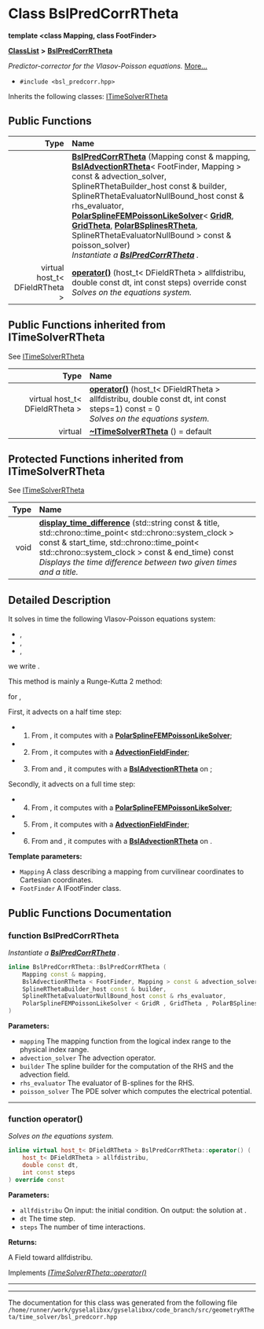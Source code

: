 

# Class BslPredCorrRTheta

**template &lt;class Mapping, class FootFinder&gt;**



[**ClassList**](annotated.md) **>** [**BslPredCorrRTheta**](classBslPredCorrRTheta.md)



_Predictor-corrector for the Vlasov-Poisson equations._ [More...](#detailed-description)

* `#include <bsl_predcorr.hpp>`



Inherits the following classes: [ITimeSolverRTheta](classITimeSolverRTheta.md)






















































## Public Functions

| Type | Name |
| ---: | :--- |
|   | [**BslPredCorrRTheta**](#function-bslpredcorrrtheta) (Mapping const & mapping, [**BslAdvectionRTheta**](classBslAdvectionRTheta.md)&lt; FootFinder, Mapping &gt; const & advection\_solver, SplineRThetaBuilder\_host const & builder, SplineRThetaEvaluatorNullBound\_host const & rhs\_evaluator, [**PolarSplineFEMPoissonLikeSolver**](classPolarSplineFEMPoissonLikeSolver.md)&lt; [**GridR**](structGridR.md), [**GridTheta**](structGridTheta.md), [**PolarBSplinesRTheta**](structPolarBSplinesRTheta.md), SplineRThetaEvaluatorNullBound &gt; const & poisson\_solver) <br>_Instantiate a_ [_**BslPredCorrRTheta**_](classBslPredCorrRTheta.md) _._ |
| virtual host\_t&lt; DFieldRTheta &gt; | [**operator()**](#function-operator) (host\_t&lt; DFieldRTheta &gt; allfdistribu, double const dt, int const steps) override const<br>_Solves on_  _the equations system._ |


## Public Functions inherited from ITimeSolverRTheta

See [ITimeSolverRTheta](classITimeSolverRTheta.md)

| Type | Name |
| ---: | :--- |
| virtual host\_t&lt; DFieldRTheta &gt; | [**operator()**](classITimeSolverRTheta.md#function-operator) (host\_t&lt; DFieldRTheta &gt; allfdistribu, double const dt, int const steps=1) const = 0<br>_Solves on_  _the equations system._ |
| virtual  | [**~ITimeSolverRTheta**](classITimeSolverRTheta.md#function-itimesolverrtheta) () = default<br> |
















































## Protected Functions inherited from ITimeSolverRTheta

See [ITimeSolverRTheta](classITimeSolverRTheta.md)

| Type | Name |
| ---: | :--- |
|  void | [**display\_time\_difference**](classITimeSolverRTheta.md#function-display_time_difference) (std::string const & title, std::chrono::time\_point&lt; std::chrono::system\_clock &gt; const & start\_time, std::chrono::time\_point&lt; std::chrono::system\_clock &gt; const & end\_time) const<br>_Displays the time difference between two given times and a title._  |






## Detailed Description


It solves in time the following Vlasov-Poisson equations system:



* ,
* ,
* ,




we write .


This method is mainly a Runge-Kutta 2 method:


for ,


First, it advects on a half time step:
* 1. From , it computes  with a [**PolarSplineFEMPoissonLikeSolver**](classPolarSplineFEMPoissonLikeSolver.md);
* 2. From , it computes  with a [**AdvectionFieldFinder**](classAdvectionFieldFinder.md);
* 3. From  and , it computes  with a [**BslAdvectionRTheta**](classBslAdvectionRTheta.md) on ;




Secondly, it advects on a full time step:
* 4. From , it computes  with a [**PolarSplineFEMPoissonLikeSolver**](classPolarSplineFEMPoissonLikeSolver.md);
* 5. From , it computes  with a [**AdvectionFieldFinder**](classAdvectionFieldFinder.md);
* 6. From  and , it computes  with a [**BslAdvectionRTheta**](classBslAdvectionRTheta.md) on .






**Template parameters:**


* `Mapping` A class describing a mapping from curvilinear coordinates to Cartesian coordinates. 
* `FootFinder` A IFootFinder class. 




    
## Public Functions Documentation




### function BslPredCorrRTheta 

_Instantiate a_ [_**BslPredCorrRTheta**_](classBslPredCorrRTheta.md) _._
```C++
inline BslPredCorrRTheta::BslPredCorrRTheta (
    Mapping const & mapping,
    BslAdvectionRTheta < FootFinder, Mapping > const & advection_solver,
    SplineRThetaBuilder_host const & builder,
    SplineRThetaEvaluatorNullBound_host const & rhs_evaluator,
    PolarSplineFEMPoissonLikeSolver < GridR , GridTheta , PolarBSplinesRTheta , SplineRThetaEvaluatorNullBound > const & poisson_solver
) 
```





**Parameters:**


* `mapping` The mapping function from the logical index range to the physical index range. 
* `advection_solver` The advection operator. 
* `builder` The spline builder for the computation of the RHS and the advection field. 
* `rhs_evaluator` The evaluator of B-splines for the RHS. 
* `poisson_solver` The PDE solver which computes the electrical potential. 




        

<hr>



### function operator() 

_Solves on_  _the equations system._
```C++
inline virtual host_t< DFieldRTheta > BslPredCorrRTheta::operator() (
    host_t< DFieldRTheta > allfdistribu,
    double const dt,
    int const steps
) override const
```





**Parameters:**


* `allfdistribu` On input: the initial condition. On output: the solution at . 
* `dt` The time step. 
* `steps` The number  of time interactions.



**Returns:**

A Field toward allfdistribu. 





        
Implements [*ITimeSolverRTheta::operator()*](classITimeSolverRTheta.md#function-operator)


<hr>

------------------------------
The documentation for this class was generated from the following file `/home/runner/work/gyselalibxx/gyselalibxx/code_branch/src/geometryRTheta/time_solver/bsl_predcorr.hpp`

